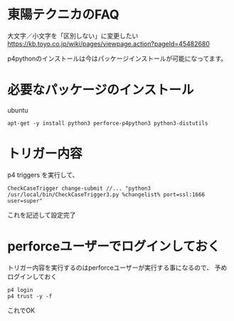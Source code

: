 # 東陽テクニカのFAQ

大文字／小文字を「区別しない」に変更したい  
https://kb.toyo.co.jp/wiki/pages/viewpage.action?pageId=45482680

p4pythonのインストールは今はパッケージインストールが可能になってます。

# 必要なパッケージのインストール

ubuntu
```
apt-get -y install python3 perforce-p4python3 python3-distutils
```


# トリガー内容

p4 triggers を実行して、
```
CheckCaseTrigger change-submit //... "python3 /usr/local/bin/CheckCaseTrigger3.py %changelist% port=ssl:1666 user=super"
```
これを記述して設定完了

# perforceユーザーでログインしておく

トリガー内容を実行するのはperforceユーザーが実行する事になるので、
予めログインしておく

```
p4 login
p4 trust -y -f
```
これでOK